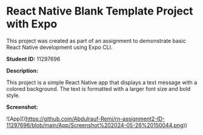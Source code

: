 # React Native Blank Template Project with Expo

This project was created as part of an assignment to demonstrate basic React Native development using Expo CLI.

**Student ID:** 11297696

**Description:**

This project is a simple React Native app that displays a text message with a colored background. The text is formatted with a larger font size and bold style.


**Screenshot:**

![App][(https://github.com/Abdulrauf-Remi/rn-assignment2-ID-11297696/blob/main/App/Screenshot%202024-05-26%20150044.png))

